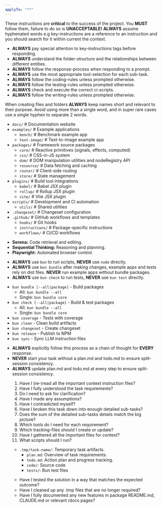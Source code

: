 ```yaml
---
applyTo: "**"
---
```


<critical-instruction>
  These instructions are <strong>critical</strong> to the success of the project. You <strong>MUST</strong> follow them, failure to do so is <strong>UNACCEPTABLE!</strong>
</critical-instruction>

<critical-instruction>
  <strong>ALWAYS</strong> assume hyphenated words e.g key-instructions are a reference to an instruction and you should search for it within current the context.
</critical-instruction>

<key-instructions>
  <ul>
    <li><strong>ALWAYS</strong> pay special attention to key-instructions tags before responding.</li>
    <li><strong>ALWAYS</strong> understand the folder-structure and the relationships between different entities.</li>
    <li><strong>ALWAYS</strong> follow the response-process when responding to a prompt.</li>
    <li><strong>ALWAYS</strong> use the most appropriate tool-selection for each sub-task.</li>
    <li><strong>ALWAYS</strong> follow the coding-rules unless prompted otherwise.</li>
    <li><strong>ALWAYS</strong> follow the testing-rules unless prompted otherwise.</li>
    <li><strong>ALWAYS</strong> check and execute the correct ci-scripts.</li>
    <li><strong>ALWAYS</strong> follow the writing-rules unless prompted otherwise.</li>
  </ul>
</key-instructions>

<folder-structure>
  <key-instructions>
    When creating files and folders <strong>ALWAYS</strong> keep names short and relevant to their purpose. Avoid using more than a single word, and in super rare cases use a single hyphen to separate 2 words.
  </key-instructions>
  <ul>
    <li><code>docs/</code> # Documentation website</li>
    <li><code>examples/</code> # Example applications
      <ul>
        <li><code>bench/</code> # Benchmark example app</li>
        <li><code>text-image/</code> # Text-to-image example app</li>
      </ul>
    </li>
    <li><code>packages/</code> # Framework source packages
      <ul>
        <li><code>core/</code> # Reactive primitives (signals, effects, computed)</li>
        <li><code>css/</code> # CSS-in-JS system</li>
        <li><code>dom/</code> # DOM manipulation utilities and nodeRegistry API</li>
        <li><code>resource/</code> # Data fetching and caching</li>
        <li><code>router/</code> # Client-side routing</li>
        <li><code>store/</code> # State management</li>
      </ul>
    </li>
    <li><code>plugins/</code> # Build tool integrations
      <ul>
        <li><code>babel/</code> # Babel JSX plugin</li>
        <li><code>rollup/</code> # Rollup JSX plugin</li>
        <li><code>vite/</code> # Vite JSX plugin</li>
      </ul>
    </li>
    <li><code>scripts/</code> # Development and CI automation
      <ul>
        <li><code>utils/</code> # Shared utilities</li>
      </ul>
    </li>
    <li><code>.changeset/</code> # Changeset configuration</li>
    <li><code>.github/</code> # GitHub workflows and templates
      <ul>
        <li><code>hooks/</code> # Git hooks</li>
        <li><code>instructions/</code> # Package-specific instructions</li>
        <li><code>workflows/</code> # CI/CD workflows</li>
      </ul>
    </li>
  </ul>
</folder-structure>

<tool-selection>
  <ul>
    <li><strong>Serena:</strong> Code retrieval and editing.</li>
    <li><strong>Sequential Thinking:</strong> Reasoning and planning.</li>
    <li><strong>Playwright:</strong> Automated browser control.</li>
  </ul>
</tool-selection>

<ci-scripts>
  <key-instructions>
    <ul>
      <li><strong>ALWAYS</strong> use <code>bun</code> to run scripts, <strong>NEVER</strong> use <code>node</code> directly.</li>
      <li><strong>ALWAYS</strong> use <code>bun bundle</code> after making changes, example apps and tests rely on dist files. <strong>NEVER</strong> run example apps without bundle packages.</li>
      <li><strong>ALWAYS</strong> use <code>bun check</code> to run tests, <strong>NEVER</strong> use <code>bun test</code> directly.</li>
    </ul>
  </key-instructions>

  <ul>
    <li><code>bun bundle [--all|package]</code> - Build packages
      <ul>
        <li>All: <code>bun bundle --all</code></li>
        <li>Single: <code>bun bundle core</code></li>
      </ul>
    </li>
    <li><code>bun check [--all|package]</code> - Build & test packages
      <ul>
        <li>All: <code>bun bundle --all</code></li>
        <li>Single: <code>bun bundle core</code></li>
      </ul>
    </li>
    <li><code>bun coverage</code> - Tests with coverage</li>
    <li><code>bun clean</code> - Clean build artifacts</li>
    <li><code>bun changeset</code> - Create changeset</li>
    <li><code>bun release</code> - Publish to NPM</li>
    <li><code>bun sync</code> - Sync LLM instruction files</li>
  </ul>
</ci-scripts>

<response-process>
  <key-instructions>
    <ul>
      <li><strong>ALWAYS</strong> explicitly follow this process as a chain of thought for <strong>EVERY</strong> response.</li>
      <li><strong>NEVER</strong> start your task without a plan.md and todo.md to ensure split-session consistency.</li>
      <li><strong>ALWAYS</strong> update plan.md and todo.md at every step to ensure split-session consistency.</li>
  </key-instructions>
  
  <task-tracking>
    <response-sequence>
      <pre-answer-checklist>
        <ol>
          <li>Have I (re-)read all the important context instruction files?</li>
          <li>Have I fully understood the task requirements?</li>
          <li>Do I need to ask for clarification?</li>
          <li>Have I made any assumptions?</li>
          <li>Have I contradicted myself?</li>
          <li>Have I broken this task down into enough detailed sub-tasks?</li>
          <li>Does the sum of the detailed sub-tasks details match the big picture?</li>
          <li>Which tools do I need for each requirement?</li>
          <li>Which tracking-files should I create or update?</li>
          <li>Have I gathered all the important files for context?</li>
          <li>What scripts should I run?</li>
        </ol>
      </pre-answer-checklist>
    </response-sequence>
    <tracking-files>
      <ul>
        <li><code>.tmp/task-name/</code>: Temporary task artifacts.
          <ul>
            <li><code>plan.md</code>: Overview of task requirements.</li>
            <li><code>todo.md</code>: Action plan and progress tracking.</li>
            <li><code>code/</code>: Source code</li>
            <li><code>tests/</code>: Bun test files</li>
          </ul>
        </li>
      </ul>
    </tracking-files>
    <post-answer-checklist>
      <ul>
        <li>Have I tested the solution in a way that matches the expected outcome?</strong></li>
        <li>Have I cleaned up any .tmp files that are no longer required?</li>
        <li>Have I fully documented any new features in package README.md, CLAUDE.md or relevant /docs pages?</li>
      </ul>
    <post-answer-checklist>
  </task-tracking>
</response-process>